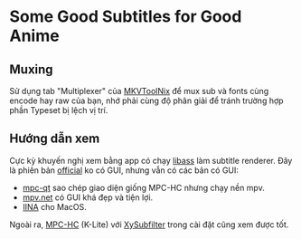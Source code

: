 # Some Good Subtitles for Good Anime

## Muxing
Sử dụng tab "Multiplexer" của [MKVToolNix](https://mkvtoolnix.download/) để mux sub và fonts cùng encode hay raw của bạn, nhớ phải cùng độ phân giải để tránh trường hợp phần Typeset bị lệch vị trí.

## Hướng dẫn xem
Cực kỳ khuyến nghị xem bằng app có chạy [libass](https://github.com/libass/libass) làm subtitle renderer. Đây là phiên bản [official](https://mpv.io/) ko có GUI, nhưng vẫn có các bản có GUI:
- [mpc-qt](https://github.com/mpc-qt/mpc-qt/releases) sao chép giao diện giống MPC-HC nhưng chạy nền mpv.
- [mpv.net](https://github.com/mpvnet-player/mpv.net/releases) có GUI khá đẹp và tiện lợi.
- [IINA](https://iina.io/) cho MacOS.

Ngoài ra, [MPC-HC](https://codecguide.com/download_k-lite_codec_pack_mega.htm) (K-Lite) với [XySubfilter](https://github.com/pinterf/xy-VSFilter/releases) trong cài đặt cũng xem được tốt.
